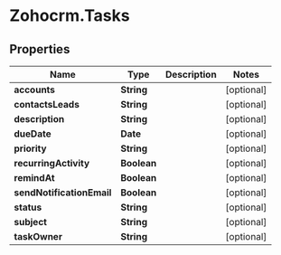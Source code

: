 # Zohocrm.Tasks

## Properties
Name | Type | Description | Notes
------------ | ------------- | ------------- | -------------
**accounts** | **String** |  | [optional] 
**contactsLeads** | **String** |  | [optional] 
**description** | **String** |  | [optional] 
**dueDate** | **Date** |  | [optional] 
**priority** | **String** |  | [optional] 
**recurringActivity** | **Boolean** |  | [optional] 
**remindAt** | **Boolean** |  | [optional] 
**sendNotificationEmail** | **Boolean** |  | [optional] 
**status** | **String** |  | [optional] 
**subject** | **String** |  | [optional] 
**taskOwner** | **String** |  | [optional] 


